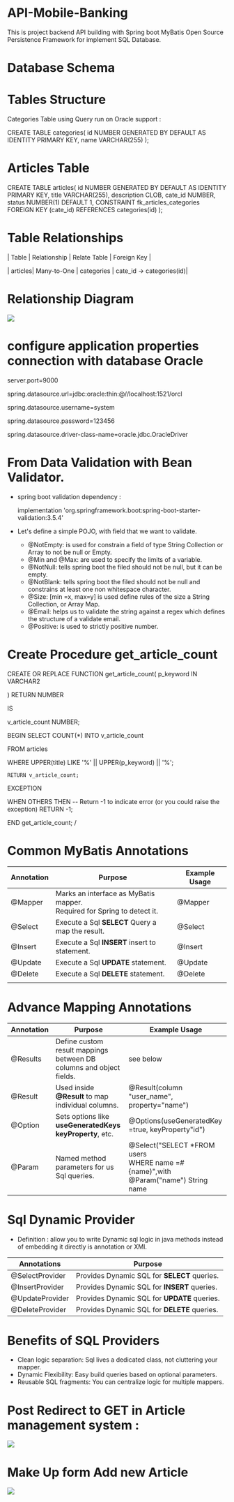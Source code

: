 # API-Mobile-Banking
This is project backend API building with Spring boot MyBatis Open Source Persistence Framework for implement SQL Database.
# Database Schema 
# Tables Structure

Categories Table using Query run on Oracle support :

CREATE TABLE categories(
    id NUMBER GENERATED BY DEFAULT AS IDENTITY PRIMARY KEY,
    name VARCHAR(255)
);

# Articles Table

CREATE TABLE articles(
    id NUMBER GENERATED BY DEFAULT AS IDENTITY PRIMARY KEY,
    title VARCHAR(255),
    description CLOB,
    cate_id NUMBER,
    status NUMBER(1) DEFAULT 1,
    CONSTRAINT fk_articles_categories FOREIGN KEY (cate_id) REFERENCES categories(id)
);

# Table Relationships

| Table   | Relationship | Relate Table | Foreign Key |

| articles| Many-to-One  | categories   | cate_id → categories(id)|

# Relationship Diagram

![](src/main/resources/static/images/1.png)
 
# configure application properties connection with database Oracle

server.port=9000

spring.datasource.url=jdbc:oracle:thin:@//localhost:1521/orcl

spring.datasource.username=system

spring.datasource.password=123456

spring.datasource.driver-class-name=oracle.jdbc.OracleDriver

# From Data Validation with Bean Validator.

- spring boot validation dependency :

   implementation 'org.springframework.boot:spring-boot-starter-validation:3.5.4'

- Let's define a simple POJO, with field that we want to validate.

  * @NotEmpty: is used for constrain a field of type String Collection or Array to not be null or Empty.
  * @Min and @Max: are used to specify the limits of a variable.
  * @NotNull: tells spring boot the filed should not be null, but it can be empty.
  * @NotBlank: tells spring boot the filed should not be null and constrains at least one non whitespace character.
  * @Size: [min =x, max=y] is used define rules of the size a String Collection, or Array Map.
  * @Email: helps us to validate the string against a regex which defines the structure of a validate email.
  * @Positive: is used to strictly positive number.

# Create Procedure get_article_count

CREATE OR REPLACE FUNCTION get_article_count(
                    p_keyword IN VARCHAR2

) RETURN NUMBER

IS

v_article_count NUMBER;

BEGIN
SELECT COUNT(*)
INTO v_article_count

FROM articles

WHERE UPPER(title) LIKE '%' || UPPER(p_keyword) || '%';

    RETURN v_article_count;
EXCEPTION

WHEN OTHERS THEN
-- Return -1 to indicate error (or you could raise the exception)
RETURN -1;

END get_article_count;
/

# Common MyBatis Annotations

| Annotation | Purpose                                                                     | Example Usage |
|------------|-----------------------------------------------------------------------------|---------------|
| @Mapper    | Marks an interface as MyBatis mapper.<br> Required for Spring to detect it. | @Mapper       |
| @Select    | Execute a Sql **SELECT** Query a map the result.                            | @Select       |
| @Insert    | Execute a Sql **INSERT** insert to statement.                               | @Insert       |
| @Update    | Execute a Sql **UPDATE** statement.                                         | @Update       |
| @Delete    | Execute a Sql **DELETE** statement.                                         | @Delete       |
|            |                                                                             |               |

# Advance Mapping Annotations

| Annotation | Purpose                                                                  | Example Usage                                                                         |
|------------|--------------------------------------------------------------------------|---------------------------------------------------------------------------------------|
| @Results   | Define custom result mappings <br> between DB columns and object fields. | see below                                                                             |
| @Result    | Used inside **@Result** to map individual columns.                       | @Result(column "user_name",<br>property="name")                                       |
| @Option    | Sets options like **useGeneratedKeys** **keyProperty**, etc.             | @Options(useGeneratedKey =true, keyProperty"id")                                      |
| @Param     | Named method parameters for us Sql queries.                              | @Select("SELECT *FROM users <br> WHERE name =#{name)",with @Param("name") String name |

# Sql Dynamic Provider 
  
- Definition : allow you to write Dynamic sql logic in java methods instead of embedding it directly is annotation or XMl.

 | Annotations     | Purpose                                       |
|-----------------|-----------------------------------------------|
| @SelectProvider | Provides Dynamic SQL for **SELECT**  queries. |
| @InsertProvider | Provides Dynamic SQL for **INSERT**  queries. |
 | @UpdateProvider | Provides Dynamic SQL for **UPDATE**  queries. |
 | @DeleteProvider | Provides Dynamic SQL for **DELETE**  queries. |


# Benefits of SQL Providers

- Clean logic separation: Sql lives a dedicated class, not cluttering your mapper.
- Dynamic Flexibility: Easy build queries based on optional parameters.
- Reusable SQL fragments: You can centralize logic for multiple mappers.

# Post Redirect to GET in Article management system :

![](src/main/resources/static/images/addNewArticle.png)

# Make Up form Add new Article

![](src/main/resources/static/images/makeUp.png)